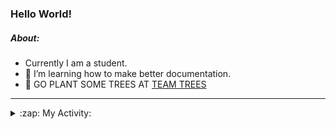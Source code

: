 ### Hello World!

##### About:
- Currently I am a student.
- 🌱 I’m learning how to make better documentation.
- 🌱 GO PLANT SOME TREES AT [TEAM TREES](https://teamtrees.org/)

---
<details>
  <summary>:zap: My Activity:</summary>
  
<!--START_SECTION:waka-->
![Code Time](http://img.shields.io/badge/Code%20Time-1%2C131%20hrs%2039%20mins-blue)

**I'm a Night 🦉** 

```text
🌞 Morning                1178 commits        ██░░░░░░░░░░░░░░░░░░░░░░░   08.48 % 
🌆 Daytime                5131 commits        █████████░░░░░░░░░░░░░░░░   36.92 % 
🌃 Evening                3973 commits        ███████░░░░░░░░░░░░░░░░░░   28.59 % 
🌙 Night                  3614 commits        ███████░░░░░░░░░░░░░░░░░░   26.01 % 
```
📅 **I'm Most Productive on Wednesday** 

```text
Monday                   2156 commits        ████░░░░░░░░░░░░░░░░░░░░░   15.52 % 
Tuesday                  1728 commits        ███░░░░░░░░░░░░░░░░░░░░░░   12.44 % 
Wednesday                3263 commits        ██████░░░░░░░░░░░░░░░░░░░   23.48 % 
Thursday                 1615 commits        ███░░░░░░░░░░░░░░░░░░░░░░   11.62 % 
Friday                   1343 commits        ██░░░░░░░░░░░░░░░░░░░░░░░   09.66 % 
Saturday                 1268 commits        ██░░░░░░░░░░░░░░░░░░░░░░░   09.12 % 
Sunday                   2523 commits        █████░░░░░░░░░░░░░░░░░░░░   18.16 % 
```


📊 **This Week I Spent My Time On** 

```text
🔥 Editors: 
VS Code                  6 hrs 29 mins       █████████████████████████   100.00 % 

🐱‍💻 Projects: 
praise                   4 hrs 40 mins       ██████████████████░░░░░░░   71.96 % 
discord-bot              1 hr 49 mins        ███████░░░░░░░░░░░░░░░░░░   28.04 % 
```


 Last Updated on 28/05/2023 08:07:40 UTC
<!--END_SECTION:waka-->
</details>
